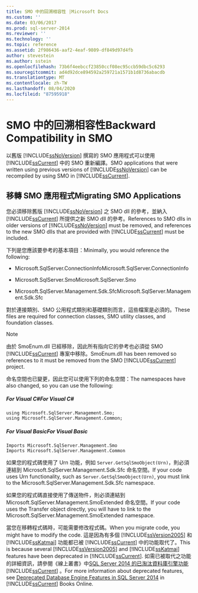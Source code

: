 ```yaml
---
title: SMO 中的回溯相容性 |Microsoft Docs
ms.custom: ''
ms.date: 03/06/2017
ms.prod: sql-server-2014
ms.reviewer: ''
ms.technology: ''
ms.topic: reference
ms.assetid: 2f986436-aaf2-4eaf-9809-df849d97d4fb
author: stevestein
ms.author: sstein
ms.openlocfilehash: 73b6f4eebccf23850ccf08ec95ccb59dbc5c6293
ms.sourcegitcommit: ad4d92dce894592a259721a1571b1d8736abacdb
ms.translationtype: MT
ms.contentlocale: zh-TW
ms.lasthandoff: 08/04/2020
ms.locfileid: "87595918"
---
```

# <a name="backward-compatibility-in-smo"></a><span data-ttu-id="7871c-102">SMO 中的回溯相容性</span><span class="sxs-lookup"><span data-stu-id="7871c-102">Backward Compatibility in SMO</span></span>
  <span data-ttu-id="7871c-103">以舊版 [!INCLUDE[ssNoVersion](../../includes/ssnoversion-md.md)] 撰寫的 SMO 應用程式可以使用 [!INCLUDE[ssCurrent](../../includes/sscurrent-md.md)] 中的 SMO 重新編譯。</span><span class="sxs-lookup"><span data-stu-id="7871c-103">SMO applications that were written using previous versions of [!INCLUDE[ssNoVersion](../../includes/ssnoversion-md.md)] can be recompiled by using SMO in [!INCLUDE[ssCurrent](../../includes/sscurrent-md.md)].</span></span>  
  
## <a name="migrating-smo-applications"></a><span data-ttu-id="7871c-104">移轉 SMO 應用程式</span><span class="sxs-lookup"><span data-stu-id="7871c-104">Migrating SMO Applications</span></span>  
 <span data-ttu-id="7871c-105">您必須移除舊版 [!INCLUDE[ssNoVersion](../../includes/ssnoversion-md.md)] 之 SMO dll 的參考，並納入 [!INCLUDE[ssCurrent](../../includes/sscurrent-md.md)] 所提供之新 SMO dll 的參考。</span><span class="sxs-lookup"><span data-stu-id="7871c-105">References to SMO dlls in older versions of [!INCLUDE[ssNoVersion](../../includes/ssnoversion-md.md)] must be removed, and references to the new SMO dlls that are provided with [!INCLUDE[ssCurrent](../../includes/sscurrent-md.md)] must be included.</span></span>  
  
 <span data-ttu-id="7871c-106">下列是您應該要參考的基本項目：</span><span class="sxs-lookup"><span data-stu-id="7871c-106">Minimally, you would reference the following:</span></span>  
  
-   <span data-ttu-id="7871c-107">Microsoft.SqlServer.ConnectionInfo</span><span class="sxs-lookup"><span data-stu-id="7871c-107">Microsoft.SqlServer.ConnectionInfo</span></span>  
  
-   <span data-ttu-id="7871c-108">Microsoft.SqlServer.Smo</span><span class="sxs-lookup"><span data-stu-id="7871c-108">Microsoft.SqlServer.Smo</span></span>  
  
-   <span data-ttu-id="7871c-109">Microsoft.SqlServer.Management.Sdk.Sfc</span><span class="sxs-lookup"><span data-stu-id="7871c-109">Microsoft.SqlServer.Management.Sdk.Sfc</span></span>  
  
 <span data-ttu-id="7871c-110">對於連接類別、SMO 公用程式類別和基礎類別而言，這些檔案是必須的。</span><span class="sxs-lookup"><span data-stu-id="7871c-110">These files are required for connection classes, SMO utility classes, and foundation classes.</span></span>  
  
> [!NOTE]  
>  <span data-ttu-id="7871c-111">由於 SmoEnum.dll 已經移除，因此所有指向它的參考也必須從 SMO [!INCLUDE[ssCurrent](../../includes/sscurrent-md.md)] 專案中移除。</span><span class="sxs-lookup"><span data-stu-id="7871c-111">SmoEnum.dll has been removed so references to it must be removed from the SMO [!INCLUDE[ssCurrent](../../includes/sscurrent-md.md)] project.</span></span>  
  
 <span data-ttu-id="7871c-112">命名空間也已變更，因此您可以使用下列的命名空間：</span><span class="sxs-lookup"><span data-stu-id="7871c-112">The namespaces have also changed, so you can use the following:</span></span>  
  
##### <a name="for-visual-c"></a><span data-ttu-id="7871c-113">For Visual C#</span><span class="sxs-lookup"><span data-stu-id="7871c-113">For Visual C#</span></span>  
  
```  
using Microsoft.SqlServer.Management.Smo;  
using Microsoft.SqlServer.Management.Common;  
```  
  
##### <a name="for-visual-basic"></a><span data-ttu-id="7871c-114">For Visual Basic</span><span class="sxs-lookup"><span data-stu-id="7871c-114">For Visual Basic</span></span>  
  
```  
Imports Microsoft.SqlServer.Management.Smo  
Imports Microsoft.SqlServer.Management.Common  
```  
  
 <span data-ttu-id="7871c-115">如果您的程式碼使用了 Urn 功能，例如 `Server.GetSqlSmoObject(Urn)`，則必須連結到 Microsoft.SqlServer.Management.Sdk.Sfc 命名空間。</span><span class="sxs-lookup"><span data-stu-id="7871c-115">If your code uses Urn functionality, such as `Server.GetSqlSmoObject(Urn)`, you must link to the Microsoft.SqlServer.Management.Sdk.Sfc namespace.</span></span>  
  
 <span data-ttu-id="7871c-116">如果您的程式碼直接使用了傳送物件，則必須連結到 Microsoft.SqlServer.Management.SmoExtended 命名空間。</span><span class="sxs-lookup"><span data-stu-id="7871c-116">If your code uses the Transfer object directly, you will have to link to the Microsoft.SqlServer.Management.SmoExtended namespace.</span></span>  
  
 <span data-ttu-id="7871c-117">當您在移轉程式碼時，可能需要修改程式碼。</span><span class="sxs-lookup"><span data-stu-id="7871c-117">When you migrate code, you might have to modify the code.</span></span> <span data-ttu-id="7871c-118">這是因為有多個 [!INCLUDE[ssVersion2005](../../includes/ssversion2005-md.md)] 和 [!INCLUDE[ssKatmai](../../includes/sskatmai-md.md)] 功能都已被 [!INCLUDE[ssCurrent](../../includes/sscurrent-md.md)] 中的功能取代了。</span><span class="sxs-lookup"><span data-stu-id="7871c-118">This is because several [!INCLUDE[ssVersion2005](../../includes/ssversion2005-md.md)] and [!INCLUDE[ssKatmai](../../includes/sskatmai-md.md)] features have been deprecated in [!INCLUDE[ssCurrent](../../includes/sscurrent-md.md)].</span></span> <span data-ttu-id="7871c-119">如需已被取代之功能的詳細資訊，請參閱《線上叢書》中[SQL Server 2014 的已淘汰資料庫引擎功能](../../database-engine/deprecated-database-engine-features-in-sql-server-2016.md) [!INCLUDE[ssCurrent](../../includes/sscurrent-md.md)] 。</span><span class="sxs-lookup"><span data-stu-id="7871c-119">For more information about deprecated features, see [Deprecated Database Engine Features in SQL Server 2014](../../database-engine/deprecated-database-engine-features-in-sql-server-2016.md) in [!INCLUDE[ssCurrent](../../includes/sscurrent-md.md)] Books Online.</span></span>  
  
  
